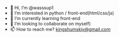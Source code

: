 - 👋 Hi, I’m @wasssup1
- 👀 I’m interested in python / front-end(html/css/js)
- 🌱 I’m currently learning front-end
- 💞️ I’m looking to collaborate on myself)
- 📫 How to reach me? kingshumskiy@gmail.com

